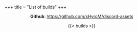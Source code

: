 +++
title = "List of builds"
+++

<div align="center">

**Github**: https://github.com/xHyroM/discord-assets

{{< builds >}}

</div>